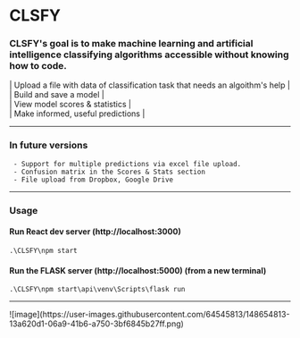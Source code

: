 # CLSFY

### CLSFY's goal is to make machine learning and artificial intelligence classifying algorithms accessible without knowing how to code.

| Upload a file with data of classification task that needs an algoithm's help |<br/>
| Build and save a model |<br/>
| View model scores & statistics |<br/>
| Make informed, useful predictions |<br/>
<hr/>

### In future versions
```
 - Support for multiple predictions via excel file upload.
 - Confusion matrix in the Scores & Stats section
 - File upload from Dropbox, Google Drive
```
<hr/>

### Usage

#### Run React dev server (http://localhost:3000)
```
.\CLSFY\npm start
```

#### Run the FLASK server (http://localhost:5000) (from a new terminal)
```
.\CLSFY\npm start\api\venv\Scripts\flask run 
```
<hr/>
![image](https://user-images.githubusercontent.com/64545813/148654813-13a620d1-06a9-41b6-a750-3bf6845b27ff.png)
